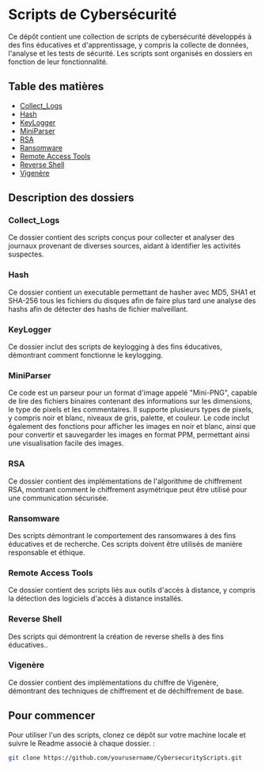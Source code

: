 # Scripts de Cybersécurité

Ce dépôt contient une collection de scripts de cybersécurité développés à des fins éducatives et d'apprentissage, y compris la collecte de données, l'analyse et les tests de sécurité. Les scripts sont organisés en dossiers en fonction de leur fonctionnalité.

## Table des matières

- [Collect_Logs](#collect_logs)
- [Hash](#hash)
- [KeyLogger](#keylogger)
- [MiniParser](#miniparser)
- [RSA](#rsa)
- [Ransomware](#ransomware)
- [Remote Access Tools](#remote-access-tools)
- [Reverse Shell](#reverse-shell)
- [Vigenère](#vigenère)

## Description des dossiers

### Collect_Logs
Ce dossier contient des scripts conçus pour collecter et analyser des journaux provenant de diverses sources, aidant à identifier les activités suspectes.

### Hash
Ce dossier contient un executable permettant de hasher avec MD5, SHA1 et SHA-256 tous les fichiers du disques afin de faire plus tard une analyse des hashs afin de détecter des hashs de fichier malveillant.

### KeyLogger
Ce dossier inclut des scripts de keylogging à des fins éducatives, démontrant comment fonctionne le keylogging.

### MiniParser
Ce code est un parseur pour un format d'image appelé "Mini-PNG", capable de lire des fichiers binaires contenant des informations sur les dimensions, le type de pixels et les commentaires. Il supporte plusieurs types de pixels, y compris noir et blanc, niveaux de gris, palette, et couleur. Le code inclut également des fonctions pour afficher les images en noir et blanc, ainsi que pour convertir et sauvegarder les images en format PPM, permettant ainsi une visualisation facile des images.

### RSA
Ce dossier contient des implémentations de l'algorithme de chiffrement RSA, montrant comment le chiffrement asymétrique peut être utilisé pour une communication sécurisée.

### Ransomware
Des scripts démontrant le comportement des ransomwares à des fins éducatives et de recherche. Ces scripts doivent être utilisés de manière responsable et éthique.

### Remote Access Tools
Ce dossier contient des scripts liés aux outils d'accès à distance, y compris la détection des logiciels d'accès à distance installés.

### Reverse Shell
Des scripts qui démontrent la création de reverse shells à des fins éducatives..

### Vigenère
Ce dossier contient des implémentations du chiffre de Vigenère, démontrant des techniques de chiffrement et de déchiffrement de base.

## Pour commencer

Pour utiliser l'un des scripts, clonez ce dépôt sur votre machine locale et suivre le Readme associé à chaque dossier. :

```bash
git clone https://github.com/yourusername/CybersecurityScripts.git


